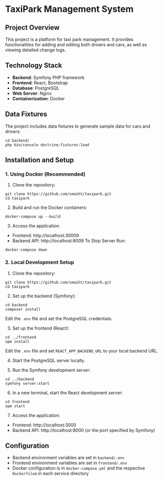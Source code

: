 # TaxiPark Management System

## Project Overview

This project is a platform for taxi park management. It provides functionalities for adding and editing both drivers and cars, as well as viewing detailed change logs.

## Technology Stack

- **Backend**: Symfony PHP framework
- **Frontend**: React, Bootstrap
- **Database**: PostgreSQL
- **Web Server**: Nginx
- **Containerization**: Docker

## Data Fixtures

The project includes data fixtures to generate sample data for cars and drivers:
~~~
cd backend/
php bin/console doctrine:fixtures:load
~~~

## Installation and Setup

### 1. Using Docker (Recommended)

1. Clone the repository:
```
git clone https://github.com/smaiht/taxipark.git
cd taxipark
```
2. Build and run the Docker containers:
~~~
docker-compose up --build
~~~
3. Access the application:
- Frontend: http://localhost:30009
- Backend API: http://localhost:8009
To Stop Server Run:
~~~
docker-compose down
~~~


### 2. Local Development Setup

1. Clone the repository:
```
git clone https://github.com/smaiht/taxipark.git
cd taxipark
```
2. Set up the backend (Symfony):
~~~
cd backend
composer install
~~~
Edit the `.env` file and set the PostgreSQL credentials.

3. Set up the frontend (React):
~~~
cd ../frontend
npm install
~~~
Edit the `.env` file and set `REACT_APP_BACKEND_URL` to your local backend URL.

4. Start the PostgreSQL server locally.

5. Run the Symfony development server:
~~~
cd ../backend
symfony server:start
~~~

6. In a new terminal, start the React development server:
~~~
cd frontend
npm start
~~~
7. Access the application:
- Frontend: http://localhost:3000
- Backend API: http://localhost:8000 (or the port specified by Symfony)

## Configuration

- Backend environment variables are set in `backend/.env`
- Frontend environment variables are set in `frontend/.env`
- Docker configuration is in `docker-compose.yml` and the respective `Dockerfile`s in each service directory


